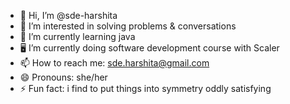 - 👋 Hi, I’m @sde-harshita
- 👀 I’m interested in solving problems & conversations  
- 🌱 I’m currently learning java
- :desktop_computer: I’m currently doing software development course with Scaler
- 📫 How to reach me:  sde.harshita@gmail.com
- 😄 Pronouns: she/her
- ⚡ Fun fact: i find to put things into symmetry oddly satisfying 

<!---
sde-harshita/sde-harshita is a ✨ special ✨ repository because its `README.md` (this file) appears on your GitHub profile.
You can click the Preview link to take a look at your changes.
--->
